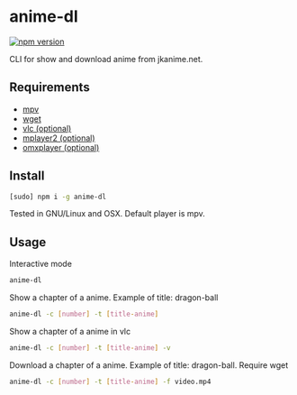 anime-dl
========

[![npm version](https://badge.fury.io/js/anime-dl.svg)](http://badge.fury.io/js/anime-dl)

CLI for show and download anime from jkanime.net.

Requirements
------------

- [mpv](http://mpv.io/installation/)
- [wget](https://www.gnu.org/software/wget/)
- [vlc (optional)](http://www.videolan.org/vlc/#download)
- [mplayer2 (optional)](http://www.mplayer2.org/downloads/)
- [omxplayer (optional)](https://github.com/huceke/omxplayer/)


Install
-------

``` bash
[sudo] npm i -g anime-dl
```

Tested in GNU/Linux and OSX.
Default player is mpv.

Usage
-----

Interactive mode

``` bash
anime-dl
```

Show a chapter of a anime. Example of title: dragon-ball

``` bash
anime-dl -c [number] -t [title-anime]
```

Show a chapter of a anime in vlc

``` bash
anime-dl -c [number] -t [title-anime] -v
```

Download a chapter of a anime. Example of title: dragon-ball. Require wget

``` bash
anime-dl -c [number] -t [title-anime] -f video.mp4
```
